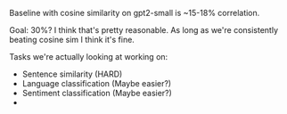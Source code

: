 Baseline with cosine similarity on gpt2-small is ~15-18% correlation.

Goal: 30%? I think that's pretty reasonable. As long as we're consistently beating cosine sim I think it's fine.

Tasks we're actually looking at working on:
- Sentence similarity (HARD)
- Language classification (Maybe easier?)
- Sentiment classification (Maybe easier?)
- 
